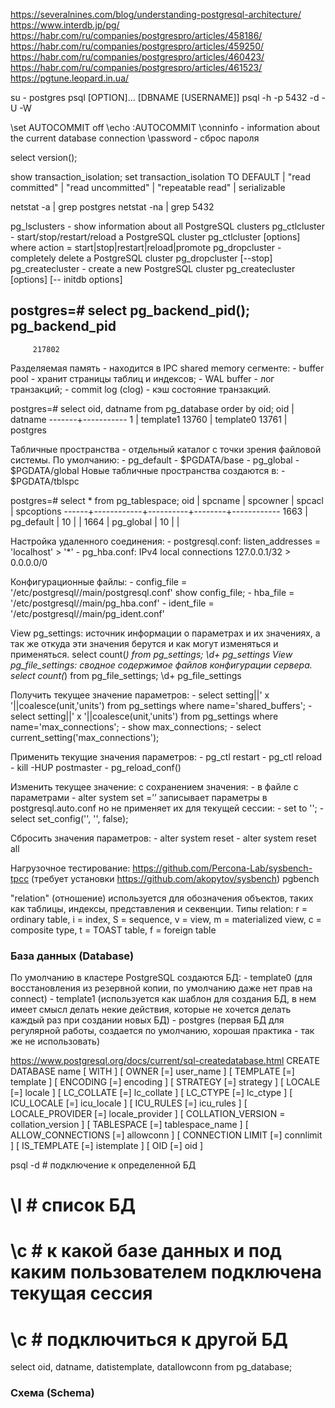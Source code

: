 https://severalnines.com/blog/understanding-postgresql-architecture/
https://www.interdb.jp/pg/
https://habr.com/ru/companies/postgrespro/articles/458186/
https://habr.com/ru/companies/postgrespro/articles/459250/
https://habr.com/ru/companies/postgrespro/articles/460423/
https://habr.com/ru/companies/postgrespro/articles/461523/
https://pgtune.leopard.in.ua/

su - postgres
psql [OPTION]... [DBNAME [USERNAME]]
    psql -h <hostname> -p 5432 -d <dbname> -U <username> -W

\set AUTOCOMMIT off
\echo :AUTOCOMMIT
\conninfo - information about the current database connection
\password - сброс пароля

select version();

show transaction_isolation;
set transaction_isolation TO <level>
DEFAULT | "read committed" | "read uncommitted" | "repeatable read" | serializable

netstat -a | grep postgres
netstat -na | grep 5432

pg_lsclusters - show information about all PostgreSQL clusters
pg_ctlcluster - start/stop/restart/reload a PostgreSQL cluster
    pg_ctlcluster [options] <cluster-version> <cluster-name action>
    where action = start|stop|restart|reload|promote
pg_dropcluster - completely delete a PostgreSQL cluster
    pg_dropcluster [--stop] <cluster-version> <cluster-name>
pg_createcluster - create a new PostgreSQL cluster
    pg_createcluster [options] <version> <name> [-- initdb options]

postgres=# select pg_backend_pid();
 pg_backend_pid
----------------
         217802

Разделяемая память - находится в IPC shared memory сегменте:
    - buffer pool - хранит страницы таблиц и индексов;
    - WAL buffer - лог транзакций;
    - commit log (clog) - кэш состояние транзакций.

postgres=# select oid, datname from pg_database order by oid;
  oid  |  datname
-------+-----------
     1 | template1
 13760 | template0
 13761 | postgres


Табличные пространства - отдельный каталог с точки зрения файловой системы.
По умолчанию:
    - pg_default - $PGDATA/base
    - pg_global - $PGDATA/global
Новые табличные пространства создаются в:
    - $PGDATA/tblspc

postgres=# select * from pg_tablespace;
 oid  |  spcname   | spcowner | spcacl | spcoptions
------+------------+----------+--------+------------
 1663 | pg_default |       10 |        |
 1664 | pg_global  |       10 |        |

Настройка удаленного соединения:
    - postgresql.conf:
        listen_addresses = 'localhost' > '*'
    - pg_hba.conf:
        IPv4 local connections 127.0.0.1/32 > 0.0.0.0/0

Конфигурационные файлы:
    - config_file = '/etc/postgresql/<version>/main/postgresql.conf'
      show config_file;
    - hba_file = '/etc/postgresql/<version>/main/pg_hba.conf'
    - ident_file = '/etc/postgresql/<version>/main/pg_ident.conf'

View pg_settings:
    источник информации о параметрах и их значениях, а так же откуда эти значения берутся и как могут изменяться и применяться.
    select count(*) from pg_settings;
    \d+ pg_settings
View pg_file_settings:
    сводное содержимое файлов конфигурации сервера.
    select count(*) from pg_file_settings;
    \d+ pg_file_settings

Получить текущее значение параметров:
    - select setting||' x '||coalesce(unit,'units') from pg_settings where name='shared_buffers';
    - select setting||' x '||coalesce(unit,'units') from pg_settings where name='max_connections';
    - show max_connections;
    - select current_setting('max_connections');

Применить текущие значения параметров:
    - pg_ctl restart
    - pg_ctl reload
    - kill -HUP postmaster
    - pg_reload_conf()

Изменить текущее значение:
    с сохранением значения:
        - в файле с параметрами
        - alter system set <name>=’<value>’
            записывает параметры в postgresql.auto.conf но не применяет их
    для текущей сессии:
        - set <parameter> to '<value>';
        - select set_config('<name>', '<value>', false);

Сбросить значения параметров:
    - alter system reset <name>
    - alter system reset all

Нагрузочное тестирование:
https://github.com/Percona-Lab/sysbench-tpcc (требует установки https://github.com/akopytov/sysbench)
pgbench

"relation" (отношение) используется для обозначения объектов, таких как таблицы, индексы, представления и секвенции.
Типы relation:
r = ordinary table,
i = index,
S = sequence,
v = view,
m = materialized view,
c = composite type,
t = TOAST table,
f = foreign table

### База данных (Database)
По умолчанию в кластере PostgreSQL создаются БД:
    - template0 (для восстановления из резервной копии, по умолчанию даже нет прав на connect)
    - template1 (используется как шаблон для создания БД, в нем имеет смысл делать некие действия, которые не хочется делать каждый раз при создании новых БД)
    - postgres (первая БД для регулярной работы, создается по умолчанию, хорошая практика - так же не использовать)

https://www.postgresql.org/docs/current/sql-createdatabase.html
CREATE DATABASE name
    [ WITH ] [ OWNER [=] user_name ]
           [ TEMPLATE [=] template ]
           [ ENCODING [=] encoding ]
           [ STRATEGY [=] strategy ]
           [ LOCALE [=] locale ]
           [ LC_COLLATE [=] lc_collate ]
           [ LC_CTYPE [=] lc_ctype ]
           [ ICU_LOCALE [=] icu_locale ]
           [ ICU_RULES [=] icu_rules ]
           [ LOCALE_PROVIDER [=] locale_provider ]
           [ COLLATION_VERSION = collation_version ]
           [ TABLESPACE [=] tablespace_name ]
           [ ALLOW_CONNECTIONS [=] allowconn ]
           [ CONNECTION LIMIT [=] connlimit ]
           [ IS_TEMPLATE [=] istemplate ]
           [ OID [=] oid ]

psql -d <database>  # подключение к определенной БД
# \l  # список БД
# \c  # к какой базе данных и под каким пользователем подключена текущая сессия
# \c <database>  # подключиться к другой БД

select oid, datname, datistemplate, datallowconn
from pg_database;

### Схема (Schema)
